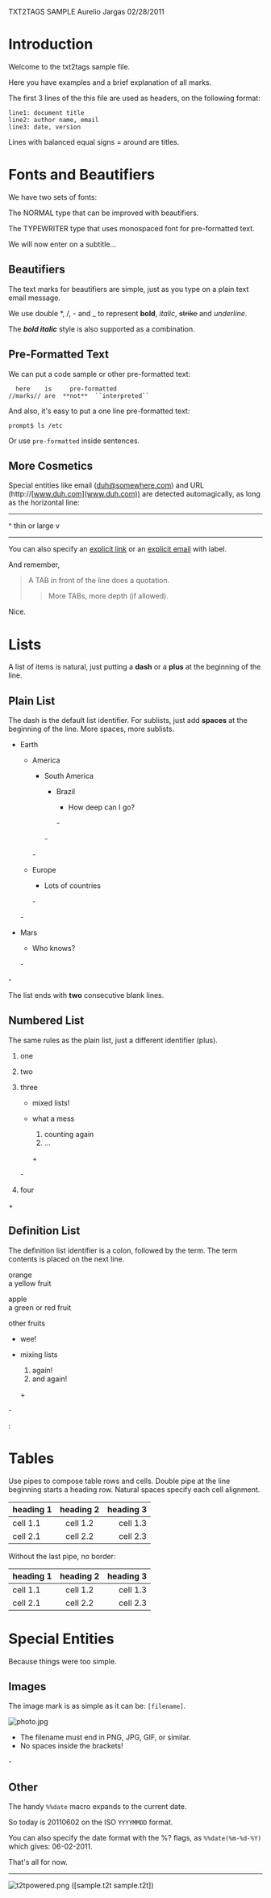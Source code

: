 TXT2TAGS SAMPLE Aurelio Jargas 02/28/2011

# Introduction

Welcome to the txt2tags sample file.

Here you have examples and a brief explanation of all marks.

The first 3 lines of the this file are used as headers, on the following format:

    line1: document title
    line2: author name, email
    line3: date, version

Lines with balanced equal signs = around are titles.

# Fonts and Beautifiers

We have two sets of fonts:

The NORMAL type that can be improved with beautifiers.

The TYPEWRITER type that uses monospaced font for pre-formatted text.

We will now enter on a subtitle...

## Beautifiers

The text marks for beautifiers are simple, just as you type on a plain text email message.

We use double \*, /, - and \_ to represent **bold**, *italic*, ~~strike~~ and *underline*.

The ***bold italic*** style is also supported as a combination.

## Pre-Formatted Text

We can put a code sample or other pre-formatted text:

      here    is     pre-formatted
    //marks// are  **not**  ``interpreted``

And also, it's easy to put a one line pre-formatted text:

    prompt$ ls /etc

Or use `pre-formatted` inside sentences.

## More Cosmetics

Special entities like email (duh@somewhere.com) and URL (http://[www.duh.com](www.duh.com)) are detected automagically, as long as the horizontal line:

------------------------------------------------------------------------

\^ thin or large v

------------------------------------------------------------------------

You can also specify an [explicit link](http://duh.org) or an [explicit email](duh@somewhere.com) with label.

And remember,

> A TAB in front of the line does a quotation.
>
> > More TABs, more depth (if allowed).

Nice.

# Lists

A list of items is natural, just putting a **dash** or a **plus** at the beginning of the line.

## Plain List

The dash is the default list identifier. For sublists, just add **spaces** at the beginning of the line. More spaces, more sublists.

-   Earth
    -   America
        -   South America
            -   Brazil
                -   How deep can I go?

                \-

            \-

        \-
    -   Europe
        -   Lots of countries

        \-

    \-
-   Mars
    -   Who knows?

    \-

\-

The list ends with **two** consecutive blank lines.

## Numbered List

The same rules as the plain list, just a different identifier (plus).

1.  one
2.  two
3.  three
    -   mixed lists!
    -   what a mess
        1.  counting again
        2.  ...

        \+

    \-
4.  four

\+

## Definition List

The definition list identifier is a colon, followed by the term. The term contents is placed on the next line.

orange  
a yellow fruit

apple  
a green or red fruit

other fruits  
-   wee!
-   mixing lists
    1.  again!
    2.  and again!

    \+

\-

:

# Tables

Use pipes to compose table rows and cells. Double pipe at the line beginning starts a heading row. Natural spaces specify each cell alignment.

| heading 1 | heading 2 | heading 3 |
|:----------|:---------:|----------:|
| cell 1.1  | cell 1.2  |  cell 1.3 |
| cell 2.1  | cell 2.2  |  cell 2.3 |

Without the last pipe, no border:

| heading 1 | heading 2 | heading 3 |
|:----------|:---------:|----------:|
| cell 1.1  | cell 1.2  |  cell 1.3 |
| cell 2.1  | cell 2.2  |  cell 2.3 |

# Special Entities

Because things were too simple.

## Images

The image mark is as simple as it can be: `[filename]`.

![photo.jpg](photo.jpg)

-   The filename must end in PNG, JPG, GIF, or similar.
-   No spaces inside the brackets!

\-

## Other

The handy `%%date` macro expands to the current date.

So today is 20110602 on the ISO `YYYYMMDD` format.

You can also specify the date format with the %? flags, as `%%date(%m-%d-%Y)` which gives: 06-02-2011.

That's all for now.

------------------------------------------------------------------------

![t2tpowered.png](t2tpowered.png) (\[sample.t2t sample.t2t\])